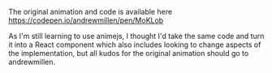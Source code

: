 The original animation and code is available here https://codepen.io/andrewmillen/pen/MoKLob

As I'm still learning to use animejs, I thought I'd take the same code and turn it into a React component which also includes looking to change aspects of the implementation, but all kudos for the original animation should go to andrewmillen.

